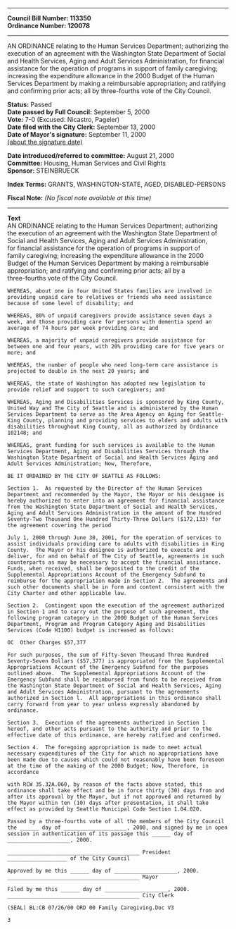 * * * * *  
  
**Council Bill Number: [](#h0)[](#h2)113350**   
**Ordinance Number: 120078**  
  
* * * * *  
  
AN ORDINANCE relating to the Human Services Department; authorizing the execution of an agreement with the Washington State Department of Social and Health Services, Aging and Adult Services Administration, for financial assistance for the operation of programs in support of family caregiving; increasing the expenditure allowance in the 2000 Budget of the Human Services Department by making a reimbursable appropriation; and ratifying and confirming prior acts; all by three-fourths vote of the City Council.  
  
**Status:** Passed   
**Date passed by Full Council:** September 5, 2000   
**Vote:** 7-0 (Excused: Nicastro, Pageler)   
**Date filed with the City Clerk:** September 13, 2000   
**Date of Mayor's signature:** September 11, 2000   
[(about the signature date)](/~public/approvaldate.htm)   
  
  
**Date introduced/referred to committee:** August 21, 2000   
**Committee:** Housing, Human Services and Civil Rights   
**Sponsor:** STEINBRUECK   
  
**Index Terms:** GRANTS, WASHINGTON-STATE, AGED, DISABLED-PERSONS  
  
**Fiscal Note:** *(No fiscal note available at this time)*  
  
* * * * *  
  
**Text**  
    AN ORDINANCE relating to the Human Services Department; authorizing  
    the execution of an agreement with the Washington State Department of  
    Social and Health Services, Aging and Adult Services Administration,  
    for financial assistance for the operation of programs in support of  
    family caregiving; increasing the expenditure allowance in the 2000  
    Budget of the Human Services Department by making a reimbursable  
    appropriation; and ratifying and confirming prior acts; all by a  
    three-fourths vote of the City Council.  
  
    WHEREAS, about one in four United States families are involved in  
    providing unpaid care to relatives or friends who need assistance  
    because of some level of disability; and  
  
    WHEREAS, 80% of unpaid caregivers provide assistance seven days a  
    week, and those providing care for persons with dementia spend an  
    average of 74 hours per week providing care; and  
  
    WHEREAS, a majority of unpaid caregivers provide assistance for  
    between one and four years, with 20% providing care for five years or  
    more; and  
  
    WHEREAS, the number of people who need long-term care assistance is  
    projected to double in the next 20 years; and  
  
    WHEREAS, the state of Washington has adopted new legislation to  
    provide relief and support to such caregivers; and  
  
    WHEREAS, Aging and Disabilities Services is sponsored by King County,  
    United Way and The City of Seattle and is administered by the Human  
    Services Department to serve as the Area Agency on Aging for Seattle-  
    King County, planning and providing services to elders and adults with  
    disabilities throughout King County, all as authorized by Ordinance  
    102148; and  
  
    WHEREAS, grant funding for such services is available to the Human  
    Services Department, Aging and Disabilities Services through the  
    Washington State Department of Social and Health Services Aging and  
    Adult Services Administration; Now, Therefore,  
  
    BE IT ORDAINED BY THE CITY OF SEATTLE AS FOLLOWS:  
  
    Section 1.  As requested by the Director of the Human Services  
    Department and recommended by the Mayor, the Mayor or his designee is  
    hereby authorized to enter into an agreement for financial assistance  
    from the Washington State Department of Social and Health Services,  
    Aging and Adult Services Administration in the amount of One Hundred  
    Seventy-Two Thousand One Hundred Thirty-Three Dollars ($172,133) for  
    the agreement covering the period  
  
    July 1, 2000 through June 30, 2001, for the operation of services to  
    assist individuals providing care to adults with disabilities in King  
    County.  The Mayor or his designee is authorized to execute and  
    deliver, for and on behalf of The City of Seattle, agreements in such  
    counterparts as may be necessary to accept the financial assistance.  
    Funds, when received, shall be deposited to the credit of the  
    Supplemental Appropriations Account of the Emergency Subfund to  
    reimburse for the appropriation made in Section 2.  The agreements and  
    such other documents shall be in form and content consistent with the  
    City Charter and other applicable law.  
  
    Section 2.  Contingent upon the execution of the agreement authorized  
    in Section 1 and to carry out the purpose of such agreement, the  
    following program category in the 2000 Budget of the Human Services  
    Department, Program and Program Category Aging and Disabilities  
    Services (Code H1100) budget is increased as follows:  
  
    OC  Other Charges $57,377  
  
    For such purposes, the sum of Fifty-Seven Thousand Three Hundred  
    Seventy-Seven Dollars ($57,377) is appropriated from the Supplemental  
    Appropriations Account of the Emergency Subfund for the purposes  
    outlined above.  The Supplemental Appropriations Account of the  
    Emergency Subfund shall be reimbursed from funds to be received from  
    the Washington State Department of Social and Health Services, Aging  
    and Adult Services Administration, pursuant to the agreements  
    authorized in Section l.  All appropriations in this ordinance shall  
    carry forward from year to year unless expressly abandoned by  
    ordinance.  
  
    Section 3.  Execution of the agreements authorized in Section 1  
    hereof, and other acts pursuant to the authority and prior to the  
    effective date of this ordinance, are hereby ratified and confirmed.  
  
    Section 4.  The foregoing appropriation is made to meet actual  
    necessary expenditures of the City for which no appropriations have  
    been made due to causes which could not reasonably have been foreseen  
    at the time of the making of the 2000 Budget; Now, Therefore, in  
    accordance  
  
    with RCW 35.32A.060, by reason of the facts above stated, this  
    ordinance shall take effect and be in force thirty (30) days from and  
    after its approval by the Mayor, but if not approved and returned by  
    the Mayor within ten (10) days after presentation, it shall take  
    effect as provided by Seattle Municipal Code Section 1.04.020.  
  
    Passed by a three-fourths vote of all the members of the City Council  
    the ______ day of ____________________, 2000, and signed by me in open  
    session in authentication of its passage this ______ day of  
    ____________________, 2000.  
  
    __________________________________________ President  
    ___________________ of the City Council  
  
    Approved by me this ______ day of ____________________, 2000.  
    __________________________________________ Mayor  
  
    Filed by me this ______ day of ____________________, 2000.  
    __________________________________________ City Clerk  
  
    (SEAL) BL:CB 07/26/00 ORD 00 Family Caregiving.Doc V3  
  
    3  
